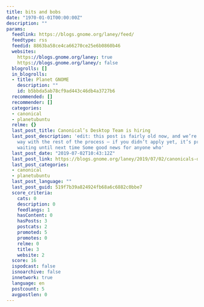 ```yaml
---
title: bits and bobs
date: "1970-01-01T00:00:00Z"
description: ""
params:
  feedlink: https://blogs.gnome.org/laney/feed/
  feedtype: rss
  feedid: 8863ba58ce4ca66270ce25e6b0860b46
  websites:
    https://blogs.gnome.org/laney: true
    https://blogs.gnome.org/laney/: false
  blogrolls: []
  in_blogrolls:
  - title: Planet GNOME
    description: ""
    id: b5bbda5ab78cf9ad443c46db4a3727b6
  recommended: []
  recommender: []
  categories:
  - canonical
  - planetubuntu
  relme: {}
  last_post_title: Canonical’s Desktop Team is hiring
  last_post_description: 'edit: this post is fairly old now, and we’re well on the
    way with the rest of the process – if you didn’t apply yet, it’s probably worth
    waiting until next time Some good news for anyone who'
  last_post_date: "2019-07-02T10:43:12Z"
  last_post_link: https://blogs.gnome.org/laney/2019/07/02/canonicals-desktop-team-is-hiring/
  last_post_categories:
  - canonical
  - planetubuntu
  last_post_language: ""
  last_post_guid: 519f7b39a824924fb68a6c6882c0bbe7
  score_criteria:
    cats: 0
    description: 0
    feedlangs: 1
    hasContent: 0
    hasPosts: 3
    postcats: 2
    promoted: 5
    promotes: 0
    relme: 0
    title: 3
    website: 2
  score: 16
  ispodcast: false
  isnoarchive: false
  innetwork: true
  language: en
  postcount: 5
  avgpostlen: 0
---
```

